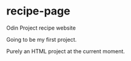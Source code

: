 # recipe-page
Odin Project recipe website

Going to be my first project.

Purely an HTML project at the current moment.